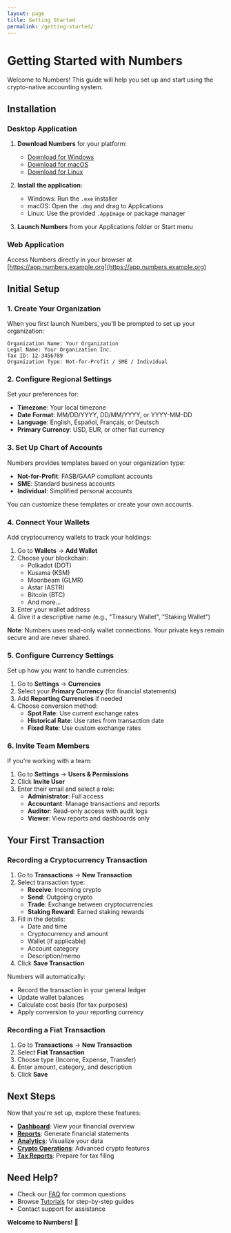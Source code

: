 ```yaml
---
layout: page
title: Getting Started
permalink: /getting-started/
---
```


# Getting Started with Numbers

Welcome to Numbers! This guide will help you set up and start using the crypto-native accounting system.

## Installation

### Desktop Application

1. **Download Numbers** for your platform:
   - [Download for Windows](https://numbers.example.org/download/windows)
   - [Download for macOS](https://numbers.example.org/download/macos)
   - [Download for Linux](https://numbers.example.org/download/linux)

2. **Install the application**:
   - Windows: Run the `.exe` installer
   - macOS: Open the `.dmg` and drag to Applications
   - Linux: Use the provided `.AppImage` or package manager

3. **Launch Numbers** from your Applications folder or Start menu

### Web Application

Access Numbers directly in your browser at [https://app.numbers.example.org](https://app.numbers.example.org)

## Initial Setup

### 1. Create Your Organization

When you first launch Numbers, you'll be prompted to set up your organization:

```
Organization Name: Your Organization
Legal Name: Your Organization Inc.
Tax ID: 12-3456789
Organization Type: Not-for-Profit / SME / Individual
```

### 2. Configure Regional Settings

Set your preferences for:

- **Timezone**: Your local timezone
- **Date Format**: MM/DD/YYYY, DD/MM/YYYY, or YYYY-MM-DD
- **Language**: English, Español, Français, or Deutsch
- **Primary Currency**: USD, EUR, or other fiat currency

### 3. Set Up Chart of Accounts

Numbers provides templates based on your organization type:

- **Not-for-Profit**: FASB/GAAP compliant accounts
- **SME**: Standard business accounts
- **Individual**: Simplified personal accounts

You can customize these templates or create your own accounts.

### 4. Connect Your Wallets

Add cryptocurrency wallets to track your holdings:

1. Go to **Wallets** → **Add Wallet**
2. Choose your blockchain:
   - Polkadot (DOT)
   - Kusama (KSM)
   - Moonbeam (GLMR)
   - Astar (ASTR)
   - Bitcoin (BTC)
   - And more...
3. Enter your wallet address
4. Give it a descriptive name (e.g., "Treasury Wallet", "Staking Wallet")

**Note**: Numbers uses read-only wallet connections. Your private keys remain secure and are never shared.

### 5. Configure Currency Settings

Set up how you want to handle currencies:

1. Go to **Settings** → **Currencies**
2. Select your **Primary Currency** (for financial statements)
3. Add **Reporting Currencies** if needed
4. Choose conversion method:
   - **Spot Rate**: Use current exchange rates
   - **Historical Rate**: Use rates from transaction date
   - **Fixed Rate**: Use custom exchange rates

### 6. Invite Team Members

If you're working with a team:

1. Go to **Settings** → **Users & Permissions**
2. Click **Invite User**
3. Enter their email and select a role:
   - **Administrator**: Full access
   - **Accountant**: Manage transactions and reports
   - **Auditor**: Read-only access with audit logs
   - **Viewer**: View reports and dashboards only

## Your First Transaction

### Recording a Cryptocurrency Transaction

1. Go to **Transactions** → **New Transaction**
2. Select transaction type:
   - **Receive**: Incoming crypto
   - **Send**: Outgoing crypto
   - **Trade**: Exchange between cryptocurrencies
   - **Staking Reward**: Earned staking rewards
3. Fill in the details:
   - Date and time
   - Cryptocurrency and amount
   - Wallet (if applicable)
   - Account category
   - Description/memo
4. Click **Save Transaction**

Numbers will automatically:

- Record the transaction in your general ledger
- Update wallet balances
- Calculate cost basis (for tax purposes)
- Apply conversion to your reporting currency

### Recording a Fiat Transaction

1. Go to **Transactions** → **New Transaction**
2. Select **Fiat Transaction**
3. Choose type (Income, Expense, Transfer)
4. Enter amount, category, and description
5. Click **Save**

## Next Steps

Now that you're set up, explore these features:

- **[Dashboard](/user-guide/dashboard/)**: View your financial overview
- **[Reports](/user-guide/reports/)**: Generate financial statements
- **[Analytics](/user-guide/analytics/)**: Visualize your data
- **[Crypto Operations](/crypto-operations/)**: Advanced crypto features
- **[Tax Reports](/user-guide/tax-reports/)**: Prepare for tax filing

## Need Help?

- Check our [FAQ](/faq/) for common questions
- Browse [Tutorials](/tutorials/) for step-by-step guides
- Contact support for assistance

**Welcome to Numbers!** 🎉
